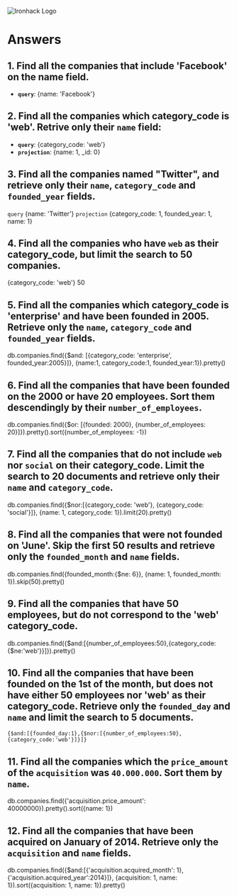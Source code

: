 ![Ironhack Logo](https://i.imgur.com/1QgrNNw.png)

# Answers

## 1. Find all the companies that include 'Facebook' on the **name** field.

 - **`query`**: {name: 'Facebook'}
 
 ## 2. Find all the companies which **category_code** is 'web'. Retrive only their `name` field:

 - **`query`**: {category_code: 'web'}
 - **`projection`**: {name: 1, _id: 0}

## 3. Find all the companies named "Twitter", and retrieve only their `name`, `category_code` and `founded_year` fields.

  `query`  {name: 'Twitter'}
  `projection` {category_code: 1, founded_year: 1, name: 1}

## 4. Find all the companies who have `web` as their **category_code**, but limit the search to 50 companies.
{category_code: 'web'}
50

## 5. Find all the companies which **category_code** is 'enterprise' and have been founded in 2005. Retrieve only the `name`, `category_code` and `founded_year` fields.
db.companies.find({$and: [{category_code: 'enterprise', founded_year:2005}]}, {name:1, category_code:1, founded_year:1}).pretty()

## 6. Find all the companies that have been **founded** on the 2000 or have 20 **employees**. Sort them descendingly by their `number_of_employees`.
db.companies.find({$or: [{founded: 2000}, {number_of_employees: 20}]}).pretty().sort({number_of_employees: -1})
## 7. Find all the companies that do not include `web` nor `social` on their **category_code**. Limit the search to 20 documents and retrieve only their `name` and `category_code`.
db.companies.find({$nor:[{category_code: 'web'}, {category_code: 'social'}]}, {name: 1,  category_code: 1}).limit(20).pretty()

## 8. Find all the companies that were not **founded** on 'June'. Skip the first 50 results and retrieve only the `founded_month` and `name` fields.
db.companies.find({founded_month:{$ne: 6}}, {name: 1,  founded_month: 1}).skip(50).pretty()
## 9. Find all the companies that have 50 employees, but do not correspond to the 'web' **category_code**. 
db.companies.find({$and:[{number_of_employees:50},{category_code:{$ne:'web'}}]}).pretty()

## 10. Find all the companies that have been founded on the 1st of the month, but does not have either 50 employees nor 'web' as their **category_code**. Retrieve only the `founded_day` and `name` and limit the search to 5 documents.

    {$and:[{founded_day:1},{$nor:[{number_of_employees:50},{category_code:'web'}]}]}
## 11. Find all the companies which the `price_amount` of the `acquisition` was **`40.000.000`**. Sort them by `name`.
db.companies.find({'acquisition.price_amount': 40000000}).pretty().sort({name: 1})
## 12. Find all the companies that have been acquired on January of 2014. Retrieve only the `acquisition` and `name` fields.

db.companies.find({$and:[{'acquisition.acquired_month': 1},{'acquisition.acquired_year':2014}]}, {acquisition: 1, name: 1}).sort({acquisition: 1, name: 1}).pretty()